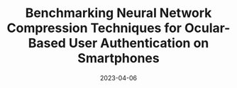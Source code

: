 ---
title: "Benchmarking Neural Network Compression Techniques for Ocular-Based User Authentication on Smartphones"
date: 2023-04-06
publication_types: ["1"]
authors: []
publication: "IEEE International Conference on Big Data (Big Data)"
url_pdf: "https://scholar.google.com/citations?view_op=view_citation&hl=en&user=9esyU2EAAAAJ&cstart=20&pagesize=80&sortby=pubdate&citation_for_view=9esyU2EAAAAJ:BUYA1_V_uYcC"
---
